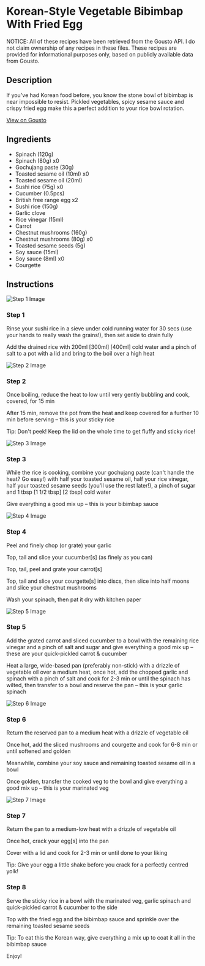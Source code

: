 # Korean-Style Vegetable Bibimbap With Fried Egg

NOTICE: All of these recipes have been retrieved from the Gousto API. I do not claim ownership of any recipes in these files. These recipes are provided for informational purposes only, based on publicly available data from Gousto.

## Description

If you've had Korean food before, you know the stone bowl of bibimbap is near impossible to resist. Pickled vegetables, spicy sesame sauce and crispy fried egg make this a perfect addition to your rice bowl rotation.

[View on Gousto](https://www.gousto.co.uk/recipes/cookbook/korean-vegetable-bibimbap-with-fried-egg-kimchi)

## Ingredients

- Spinach (120g)
- Spinach (80g) x0
- Gochujang paste (30g)
- Toasted sesame oil (10ml) x0
- Toasted sesame oil (20ml)
- Sushi rice (75g) x0
- Cucumber (0.5pcs)
- British free range egg x2
- Sushi rice (150g)
- Garlic clove
- Rice vinegar (15ml)
- Carrot
- Chestnut mushrooms (160g)
- Chestnut mushrooms (80g) x0
- Toasted sesame seeds (5g)
- Soy sauce (15ml)
- Soy sauce (8ml) x0
- Courgette

## Instructions

![Step 1 Image](https://production-media.gousto.co.uk/cms/recipe-step-image/Step-1-1614700054889-x200.jpg)

### Step 1

Rinse your sushi rice in a sieve under cold running water for 30 secs (use your hands to really wash the grains!), then set aside to drain fully

Add the drained rice with 200ml <span class="text-purple">[300ml]</span> <span class="text-danger">[400ml] </span>cold water and a pinch of salt to a pot with a lid and bring to the boil over a high heat

![Step 2 Image](https://production-media.gousto.co.uk/cms/recipe-step-image/step-2-1614700066466-x200.jpg)

### Step 2

Once boiling, reduce the heat to low until very gently bubbling and cook, covered, for 15 min

After 15 min, remove the pot from the heat and keep covered for a further 10 min before serving – this is your sticky rice

Tip: Don't peek! Keep the lid on the whole time to get fluffy and sticky rice!

![Step 3 Image](https://production-media.gousto.co.uk/cms/recipe-step-image/Step-3-1657786577049-x200.jpg)

### Step 3

While the rice is cooking, combine your gochujang paste (can't handle the heat? Go easy!) with half your toasted sesame oil, half your rice vinegar, half your toasted sesame seeds (you'll use the rest later!), a pinch of sugar and 1 tbsp <span class="text-purple">[1 1/2 tbsp]</span> <span class="text-danger">[2 tbsp] </span>cold water

Give everything a good mix up – this is your bibimbap sauce

![Step 4 Image](https://production-media.gousto.co.uk/cms/recipe-step-image/Step-4-1657786581685-x200.jpg)

### Step 4

Peel and finely chop (or grate) your garlic

Top, tail and slice your cucumber[s] (as finely as you can)

Top, tail, peel and grate your carrot[s]

Top, tail and slice your courgette[s] into discs, then slice into half moons and slice your chestnut mushrooms

Wash your spinach, then pat it dry with kitchen paper

![Step 5 Image](https://production-media.gousto.co.uk/cms/recipe-step-image/Step-5-1657786586825-x200.jpg)

### Step 5

Add the grated carrot and sliced cucumber to a bowl with the remaining rice vinegar and a pinch of salt and sugar and give everything a good mix up – these are your quick-pickled carrot & cucumber

Heat a large, wide-based pan (preferably non-stick) with a drizzle of vegetable oil over a medium heat, once hot, add the chopped garlic and spinach with a pinch of salt and cook for 2-3 min or until the spinach has wilted, then transfer to a bowl and reserve the pan – this is your garlic spinach

![Step 6 Image](https://production-media.gousto.co.uk/cms/recipe-step-image/Step-6-1657786589554-x200.jpg)

### Step 6

Return the reserved pan to a medium heat with a drizzle of vegetable oil

Once hot, add the sliced mushrooms and courgette and cook for 6-8 min or until softened and golden

Meanwhile, combine your soy sauce and remaining toasted sesame oil in a bowl

Once golden, transfer the cooked veg to the bowl and give everything a good mix up – this is your marinated veg

![Step 7 Image](https://production-media.gousto.co.uk/cms/recipe-step-image/Step-7-1657786592195-x200.jpg)

### Step 7

Return the pan to a medium-low heat with a drizzle of vegetable oil

Once hot, crack your egg[s]<span class="text-danger"> </span>into the pan

Cover with a lid and cook for 2-3 min or until done to your liking

Tip: Give your egg a little shake before you crack for a perfectly centred yolk!

### Step 8

Serve the sticky rice in a bowl with the marinated veg, garlic spinach and quick-pickled carrot & cucumber to the side

Top with the fried egg and the bibimbap sauce and sprinkle over the remaining toasted sesame seeds

Tip: To eat this the Korean way, give everything a mix up to coat it all in the bibimbap sauce

Enjoy!

